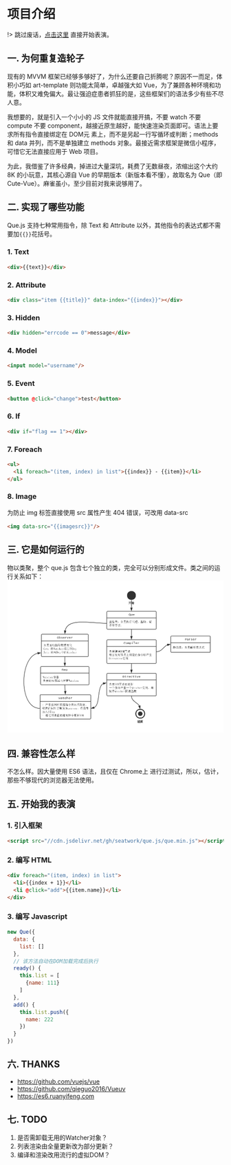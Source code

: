 # 项目介绍

!> 跳过废话，[点击这里](?id=五-开始我的表演) 直接开始表演。

## 一. 为何重复造轮子

现有的 MVVM 框架已经够多够好了，为什么还要自己折腾呢？原因不一而足，体积小巧如 art-template 则功能太简单，卓越强大如 Vue，为了兼顾各种环境和功能，体积又难免偏大。最让强迫症患者抓狂的是，这些框架们的语法多少有些不尽人意。

我想要的，就是引入一个小小的 JS 文件就能直接开搞，不要 watch 不要 compute 不要 component，越接近原生越好，能快速渲染页面即可。语法上要求所有指令直接绑定在 DOM元 素上，而不是另起一行写循环或判断；methods 和 data 并列，而不是单独建立 methods 对象。最接近需求框架是微信小程序，可惜它无法直接应用于 Web 项目。

为此，我借鉴了许多经典，掉进过大量深坑，耗费了无数昼夜，浓缩出这个大约 8K 的小玩意，其核心源自 Vue 的早期版本（新版本看不懂），故取名为 Que（即 Cute-Vue）。麻雀虽小，至少目前对我来说够用了。

## 二. 实现了哪些功能

Que.js 支持七种常用指令，除 Text 和 Attribute 以外，其他指令的表达式都不需要加`{{}}`花括号。

### 1. Text
```html
<div>{{text}}</div>
```

### 2. Attribute
```html
<div class="item {{title}}" data-index="{{index}}"></div>
```

### 3. Hidden
```html
<div hidden="errcode == 0">message</div>
```

### 4. Model
```html
<input model="username"/>
```

### 5. Event
```html
<button @click="change">test</button>
```

### 6. If
```html
<div if="flag == 1"></div>
```

### 7. Foreach
```html
<ul>
  <li foreach="(item, index) in list">{{index}} - {{item}}</li>
</ul>
```

### 8. Image

为防止 img 标签直接使用 src 属性产生 404 错误，可改用 data-src
```html
<img data-src="{{imagesrc}}"/>
```

## 三. 它是如何运行的

物以类聚，整个 que.js 包含七个独立的类，完全可以分别形成文件。类之间的运行关系如下：
![UML](_assets/uml.png)

## 四. 兼容性怎么样

不怎么样。因大量使用 ES6 语法，且仅在 Chrome上 进行过测试，所以，估计，那些不够现代的浏览器无法使用。

## 五. 开始我的表演

### 1. 引入框架
```html
<script src="//cdn.jsdelivr.net/gh/seatwork/que.js/que.min.js"></script>
```

### 2. 编写 HTML
```html
<div foreach="(item, index) in list">
  <li>{{index + 1}}</li>
  <li @click="add">{{item.name}}</li>
</div>
```

### 3. 编写 Javascript
```js
new Que({
  data: {
    list: []
  },
  // 该方法自动在DOM加载完成后执行
  ready() {
    this.list = [
      {name: 111}
    ]
  },
  add() {
    this.list.push({
      name: 222
    })
  }
})
```

## 六. THANKS

* https://github.com/vuejs/vue
* https://github.com/qieguo2016/Vueuv
* https://es6.ruanyifeng.com

## 七. TODO

1. 是否需卸载无用的Watcher对象？
2. 列表渲染由全量更新改为部分更新？
3. 编译和渲染改用流行的虚拟DOM？
